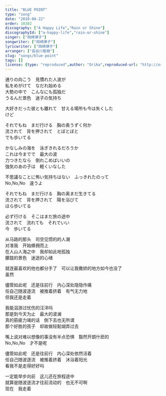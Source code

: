 ```yaml
---
title: "BLUE POINT"
type: "song"
date: "2010-08-22"
order: 10302
discography: ["A Happy Life","Rain or Shine"]
discographyId: ["a-happy-life","rain-or-shine"]
singer: ["岡崎律子"]
songwriter: ["岡崎律子"]
lyricwriter: ["岡崎律子"]
arranger: ["長谷川智樹"]
slug: "songs/blue-point"
tags: []
license: {type: "reproduced",author: "Orika",reproduced-url: "http://orikamushi.myweb.hinet.net/",reproduced-website: "あだち充の屋根裏部屋"}
---
```


通りの向こう　見慣れた人波が   
私をめがけて　なだれ始める   
大勢の中で　こんなにも孤独だ   
うるんだ景色　迷子の気持ち   
  
大好きだった彼とも離れて　甘える場所も今は失くした   
けど   
  
それでもね　まだ行ける　胸の奥うずく何か   
流されて　背を押されて　とぼとぼと   
でも歩いてる   
  
かなしみの海を　泳ぎきれるだろうか   
これは今までで　最大の波   
力つきたなら　倒れこめばいいの   
強気のあの子は　軽くいなした   
  
不思議なことに怖い気持ちはない　ふっきれたのって   
No,No,No　違うよ   
  
それでもね　まだ行ける　胸の奥まだ生きてる   
流されて　背を押されて　陽を浴びて   
ほら歩いてる   
  
必ず行ける　そこはまだ旅の途中   
流されて　流れても　それでいい   
今　歩いてる  

 <!-- 翻译 --> 

从马路的那头　司空见惯的的人潮   
对准我　开始蜂拥而上   
在人山人海之中　我却如此地孤独   
朦胧的景色　迷途的心绪   
  
就连最喜欢的他也都分手了　可以让我撒娇的地方如今也没了   
虽然   
  
儘管如此呢　还是往前行　内心深处隐隐作痛   
任自己随波逐流　被推着挤着　有气无力地   
但我还是走着   
  
我能泅游过忧伤的汪洋吗   
那是到今天为止　最大的波澜   
真的筋疲力竭的话　倒下去也无所谓   
那个好胜的孩子　却故做轻鬆煳弄过去   
  
嘴上说对难以想像的事没有半点恐惧　豁然开朗什麽的   
No,No,No　才不是呢   
  
儘管如此呢　还是往前行　内心深处依然活着   
任自己随波逐流　被推着挤着　沐浴着阳光   
看我不是走得好好吗   
  
一定能举步向前　这儿还在旅程途中   
就算是随波逐流才往前流动的　也无不可啊   
现在　我走着
